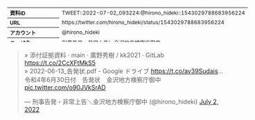 <table style="font-size: 9pt; width: 610px; margin-bottom: 20px; height: 80px;">
<tbody>
    <tr>
        <th align=left>資料ID</th>
        <td align=left>TWEET::2022-07-02_093224:@hirono_hideki::1543029788683956224</td>
    </tr>
    <tr>
        <th align=left>URL</th>
        <td align=left>https://twitter.com/hirono_hideki/status/1543029788683956224</td>
    </tr>
    <tr>
        <th align=left>アカウント</th>
        <td align=left>@hirono_hideki</td>
    </tr>
    <tr>
        <th align=left>ユーザ名</th>
        <td align=left>刑事告発・非常上告＼金沢地方検察庁御中</td>
    </tr>
    <tr>
        <th align=left>ツイートの記録日時</th>
        <td align=left>created_at 2022-08-24_0856</td>
    </tr>
</tbody>
</table>
<blockquote class="twitter-tweet" data-width="450"  data-lang="ja"><p lang="ja" dir="ltr">» 添付証拠資料 · main · 廣野秀樹 / kk2021 · GitLab <a href="https://t.co/2CcXFtMkS5">https://t.co/2CcXFtMkS5</a><br>» 2022-06-13_告発状.pdf - Google ドライブ <a href="https://t.co/av39Sudais">https://t.co/av39Sudais</a>… <br>令和4年6月30日付　告発状　金沢地方検察庁御中 <a href="https://t.co/o90JVkSrAD">pic.twitter.com/o90JVkSrAD</a></p>&mdash; 刑事告発・非常上告＼金沢地方検察庁御中 (@hirono_hideki) <a href="https://twitter.com/hirono_hideki/status/1543029788683956224?ref_src=twsrc%5Etfw">July 2, 2022</a></blockquote>
<script async src="https://platform.twitter.com/widgets.js" charset="utf-8"></script>


